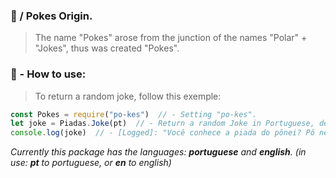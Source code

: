 ### 🤡 / Pokes Origin.
> The name "Pokes" arose from the junction of the names "Polar" + "Jokes", thus was created "Pokes".

### 🔎 - How to use:
> To return a random joke, follow this exemple:
```javascript
const Pokes = require("po-kes")  // - Setting "po-kes".
let joke = Piadas.Joke(pt)  // - Return a random Joke in Portuguese, default language is "pt (Português-Brasil)".
console.log(joke)  // - [Logged]: "Você conhece a piada do pônei? Pô nei eu...
```
_Currently this package has the languages: **portuguese** and **english**. (in use: **pt** to portuguese, or **en** to english)_